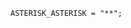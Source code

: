 <!-- This file is generated automatically by infrastructure scripts. Please don't edit by hand. -->

```{ .ebnf .slang-ebnf #ASTERISK_ASTERISK }
ASTERISK_ASTERISK = "**";
```
